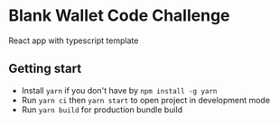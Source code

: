 # Blank Wallet Code Challenge

React app with typescript template

## Getting start

- Install `yarn` if you don't have by `npm install -g yarn`
- Run `yarn ci` then `yarn start` to open project in development mode
- Run `yarn build` for production bundle build
